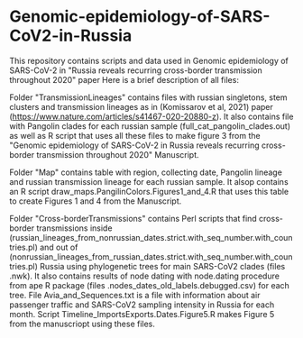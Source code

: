 # Genomic-epidemiology-of-SARS-CoV2-in-Russia
This repository contains scripts and data used in Genomic epidemiology of SARS-CoV-2 in "Russia reveals recurring cross-border transmission throughout 2020" paper
Here is a brief description of all files:

Folder "TransmissionLineages" contains files with russian singletons, stem clusters and transmission lineages as in (Komissarov et al, 2021) paper (https://www.nature.com/articles/s41467-020-20880-z). It also contains file with Pangolin clades for each russian sample (full_cat_pangolin_clades.out) as well as R script that uses all these files to make figure 3 from the "Genomic epidemiology of SARS-CoV-2 in Russia reveals recurring cross-border transmission throughout 2020" Manuscript.

Folder "Map" contains table with region, collecting date, Pangolin lineage and russian transmission lineage for each russian sample. It alsop contains an R script draw_maps.PangilinColors.Figures1_and_4.R that uses this table to create Figures 1 and 4 from the Manuscript.

Folder "Cross-borderTransmissions" contains Perl scripts that find cross-border transmissions inside (russian_lineages_from_nonrussian_dates.strict.with_seq_number.with_countries.pl) and out of (nonrussian_lineages_from_russian_dates.strict.with_seq_number.with_countries.pl) Russia using phylogenetic trees for main SARS-CoV2 clades (files .nwk). It also contains results of node dating with node.dating procedure from ape R package (files .nodes_dates_old_labels.debugged.csv) for each tree. File Avia_and_Sequences.txt is a file with information about air passenger traffic and SARS-CoV2 sampling intensity in Russia for each month. Script Timeline_ImportsExports.Dates.Figure5.R makes Figure 5 from the manuscriopt using these files. 
